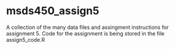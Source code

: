 # msds450_assign5
A collection of the many data files and assingment instructions for assignment 5.
Code for the assignment is being stored in the file assign5_code.R
